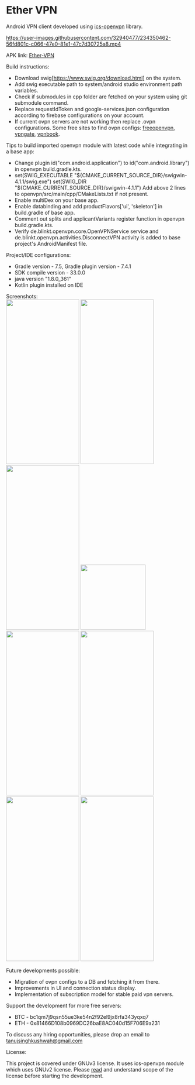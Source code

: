 # Ether VPN
Android VPN client developed using [ics-openvpn](https://github.com/schwabe/ics-openvpn) library.

https://user-images.githubusercontent.com/32940477/234350462-56fd801c-c066-47e0-81e1-47c7d30725a8.mp4

APK link: [Ether-VPN](https://drive.google.com/file/d/1p7nPK4ZEDUmeW9YlRKhiOjw0VmRTCn38/view?usp=drivesdk)

Build instructions:
* Download swig[https://www.swig.org/download.html] on the system.
* Add swig executable path to system/android studio environment path variables.
* Check if submodules in cpp folder are fetched on your system using git submodule command.
* Replace requestIdToken and google-services.json configuration according to firebase configurations on your account.
* If current ovpn servers are not working then replace .ovpn configurations. Some free sites to find ovpn configs: [freeopenvpn](https://www.freeopenvpn.org/index.php?lang=en), [vpngate](https://www.vpngate.net/en/), [vpnbook](https://www.vpnbook.com/).

Tips to build imported openvpn module with latest code while integrating in a base app:
* Change plugin id("com.android.application") to id("com.android.library") in openvpn build.gradle.kts.
* set(SWIG_EXECUTABLE "${CMAKE_CURRENT_SOURCE_DIR}/swigwin-4.1.1/swig.exe")
  set(SWIG_DIR "${CMAKE_CURRENT_SOURCE_DIR}/swigwin-4.1.1")
  Add above 2 lines to openvpn/src/main/cpp/CMakeLists.txt if not present.
* Enable multiDex on your base app.
* Enable databinding and add productFlavors['ui', 'skeleton'] in build.gradle of base app.
* Comment out splits and applicantVariants register function in openvpn build.gradle.kts.
* Verify de.blinkt.openvpn.core.OpenVPNService service and de.blinkt.openvpn.activities.DisconnectVPN activity is added to base project's AndroidManifest file.

Project/IDE configurations:
* Gradle version - 7.5, Gradle plugin version - 7.4.1
* SDK compile version - 33.0.0
* java version "1.8.0_361"
* Kotlin plugin installed on IDE

Screenshots:  
<img src="https://user-images.githubusercontent.com/32940477/234352990-4a29fec4-a900-4bc1-92f2-5612134810dc.png" width="200" height="450"/>
<img src="https://user-images.githubusercontent.com/32940477/234353073-8c513e67-a284-4286-b339-23ea7e7d61d4.png" width="200" height="450"/>
<img src="https://user-images.githubusercontent.com/32940477/234353534-635be106-c2fd-448a-89b9-c3bd63355bc2.png" width="200" height="450"/>
<img src="https://user-images.githubusercontent.com/32940477/234353884-7187cbe9-e279-4065-843a-d0d0eb1816a7.png" width="178"/>  
<img src="https://user-images.githubusercontent.com/32940477/234353935-238bcd55-1e8f-4f2c-a88f-71de9ee0799d.png" width="200" height="450"/>
<img src="https://user-images.githubusercontent.com/32940477/234353952-aa127901-3f8c-4aa3-8124-b66e52aa9bab.png" width="200" height="450"/>
<img src="https://user-images.githubusercontent.com/32940477/234354032-3d0bd026-add7-415e-b972-a4b96c8aa70f.png" width="200" height="450"/>
<img src="https://user-images.githubusercontent.com/32940477/234354071-4e68e289-0671-427d-93e9-e5915ba0660b.png" width="200" height="450"/>

Future developments possible: 
* Migration of ovpn configs to a DB and fetching it from there.
* Improvements in UI and connection status display.
* Implementation of subscription model for stable paid vpn servers.

Support the development for more free servers:  
* BTC - bc1qm7j9qsn55ue3ke54n2f92el9jx8rfa343yqxq7
* ETH - 0x81466D108b0969DC26baE8AC040d15F706E9a231

To discuss any hiring opportunities, please drop an email to tanujsinghkushwah@gmail.com

License: 
  
This project is covered under GNUv3 license. It uses ics-openvpn module which uses GNUv2 license. Please [read](https://github.com/tj4752/ether-vpn/blob/master/LICENSE.md) and understand scope of the license before starting the development.
